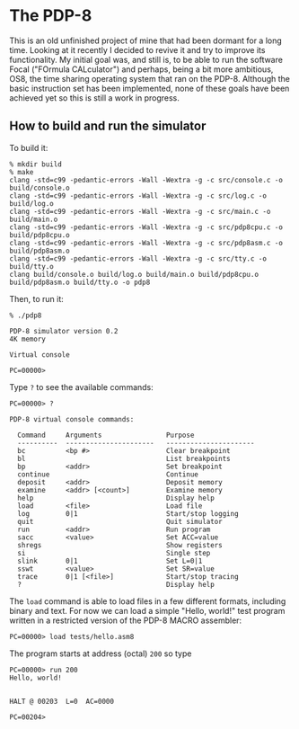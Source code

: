 # The PDP-8

This is an old unfinished project of mine that had been dormant for a long time. Looking at it recently I decided to revive it and try to improve its functionality. My initial goal was, and still is, to be able to run the software Focal ("FOrmula CALculator") and perhaps, being a bit more ambitious, OS8, the time sharing operating system that ran on the PDP-8. Although the basic instruction set has been implemented, none of these goals have been achieved yet so this is still a work in progress.


## How to build and run the simulator

To build it:

```
% mkdir build
% make
clang -std=c99 -pedantic-errors -Wall -Wextra -g -c src/console.c -o build/console.o
clang -std=c99 -pedantic-errors -Wall -Wextra -g -c src/log.c -o build/log.o
clang -std=c99 -pedantic-errors -Wall -Wextra -g -c src/main.c -o build/main.o
clang -std=c99 -pedantic-errors -Wall -Wextra -g -c src/pdp8cpu.c -o build/pdp8cpu.o
clang -std=c99 -pedantic-errors -Wall -Wextra -g -c src/pdp8asm.c -o build/pdp8asm.o
clang -std=c99 -pedantic-errors -Wall -Wextra -g -c src/tty.c -o build/tty.o
clang build/console.o build/log.o build/main.o build/pdp8cpu.o build/pdp8asm.o build/tty.o -o pdp8
```

Then, to run it:

```
% ./pdp8

PDP-8 simulator version 0.2
4K memory

Virtual console

PC=00000> 
```

Type `?` to see the available commands:

```
PC=00000> ?

PDP-8 virtual console commands:

  Command     Arguments                Purpose
  ----------  ----------------------   ----------------------
  bc          <bp #>                   Clear breakpoint
  bl                                   List breakpoints
  bp          <addr>                   Set breakpoint
  continue                             Continue
  deposit     <addr>                   Deposit memory
  examine     <addr> [<count>]         Examine memory
  help                                 Display help
  load        <file>                   Load file
  log         0|1                      Start/stop logging
  quit                                 Quit simulator
  run         <addr>                   Run program
  sacc        <value>                  Set ACC=value
  shregs                               Show registers
  si                                   Single step
  slink       0|1                      Set L=0|1
  sswt        <value>                  Set SR=value
  trace       0|1 [<file>]             Start/stop tracing
  ?                                    Display help
```

The `load` command is able to load files in a few different formats, including binary and text. 
For now we can load a simple "Hello, world!" test program written in a restricted version of the PDP-8 MACRO assembler:

```
PC=00000> load tests/hello.asm8

```

The program starts at address (octal) `200` so type

```
PC=00000> run 200
Hello, world!


HALT @ 00203  L=0  AC=0000

PC=00204> 
```


